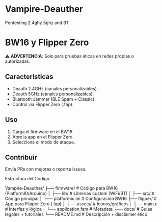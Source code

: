# Vampire-Deauther
Pentesting 2.4ghz 5ghz and BT
# BW16 y Flipper Zero
⚠️ **ADVERTENCIA**: Solo para pruebas éticas en redes propias o autorizadas.  

## Características  
- Deauth 2.4GHz (canales personalizables).
- Deauth 5GHz  (canales personalizables).
- Bluetooth Jammer (BLE Spam + Classic).  
- Control via Flipper Zero (.fap).  

## Uso  
1. Carga el firmware en el BW16.  
2. Abre la app en el Flipper Zero.  
3. Selecciona el modo de ataque.  

## Contribuir  
Envía PRs con mejoras o reporta issues.  


Estructura del Código:

Vampire-Deauther/
├── firmware/            # Código para BW16 (PlatformIO/Arduino)
│   ├── lib/             # Librerías custom (WiFi/BT)
│   ├── src/             # Código principal
│   └── platformio.ini   # Configuración BW16
├── flipper/            # App para Flipper Zero (.fap)
│   ├── assets/          # Iconos/gráficos
│   ├── main.c           # Interfaz y lógica
│   └── application.fam  # Metadata
├── docs/               # Guías legales + tutoriales
└── README.md           # Descripción + disclaimer ético
